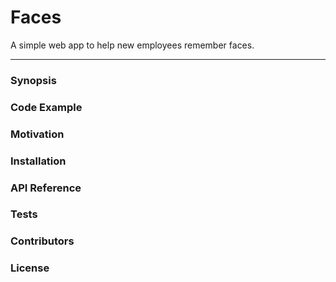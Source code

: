 # Faces
A simple web app to help new employees remember faces. 

--- 
### Synopsis
### Code Example
### Motivation
### Installation
### API Reference
### Tests
### Contributors
### License
